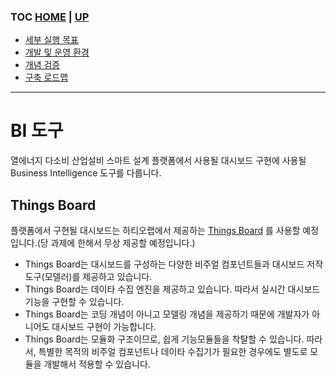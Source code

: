 ### TOC [HOME](/docs) | [UP](..)

- [세부 실행 목표](/docs/concept.md)
- [개발 및 운영 환경](/docs/devops)
- [개념 검증](/docs/poc)
- [구축 로드맵](/docs/roadmap)

---

# BI 도구

열에너지 다소비 산업설비 스마트 설계 플랫폼에서 사용될 대시보드 구현에 사용될 Business Intelligence 도구를 다룹니다.

## Things Board

플랫폼에서 구현될 대시보드는 하티오랩에서 제공하는 [Things Board](http://www.hatiolab.com/thingsboard.html) 를 사용할 예정입니다.(당 과제에 한해서 무상 제공할 예정입니다.)

- Things Board는 대시보드를 구성하는 다양한 비주얼 컴포넌트들과 대시보드 저작도구(모델러)를 제공하고 있습니다.
- Things Board는 데이타 수집 엔진을 제공하고 있습니다. 따라서 실시간 대시보드 기능을 구현할 수 있습니다.
- Things Board는 코딩 개념이 아니고 모델링 개념을 제공하기 때문에 개발자가 아니어도 대시보드 구현이 가능합니다.
- Things Board는 모듈화 구조이므로, 쉽게 기능모듈들을 착탈할 수 있습니다. 따라서, 특별한 목적의 비주얼 컴포넌트나 데이타 수집기가 필요한 경우에도 별도로 모듈을 개발해서 적용할 수 있습니다.
